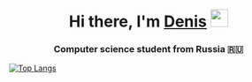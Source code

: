 <h1 align="center">Hi there, I'm <a href="https://vk.com/huharev1" target="_blank">Denis</a> 
<img src="https://github.com/blackcater/blackcater/raw/main/images/Hi.gif" height="32"/></h1>
<h3 align="center">Computer science student from Russia 🇷🇺</h3>


[![Top Langs](https://github-readme-stats.vercel.app/api/top-langs/?username=sinedfq&layout=compact)](https://github.com/sinedfq?tab=repositories)
